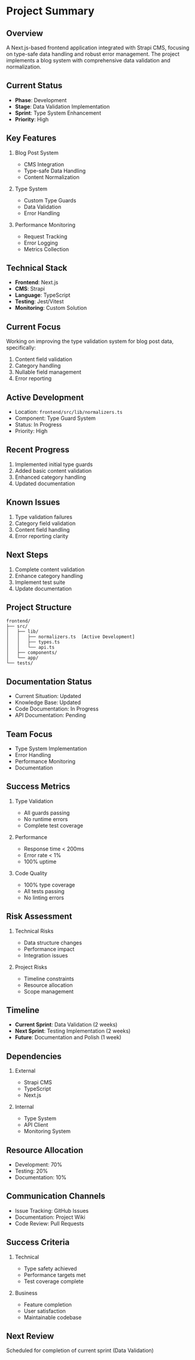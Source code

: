 # Project Summary

## Overview
A Next.js-based frontend application integrated with Strapi CMS, focusing on type-safe data handling and robust error management. The project implements a blog system with comprehensive data validation and normalization.

## Current Status
- **Phase**: Development
- **Stage**: Data Validation Implementation
- **Sprint**: Type System Enhancement
- **Priority**: High

## Key Features
1. Blog Post System
   - CMS Integration
   - Type-safe Data Handling
   - Content Normalization

2. Type System
   - Custom Type Guards
   - Data Validation
   - Error Handling

3. Performance Monitoring
   - Request Tracking
   - Error Logging
   - Metrics Collection

## Technical Stack
- **Frontend**: Next.js
- **CMS**: Strapi
- **Language**: TypeScript
- **Testing**: Jest/Vitest
- **Monitoring**: Custom Solution

## Current Focus
Working on improving the type validation system for blog post data, specifically:
1. Content field validation
2. Category handling
3. Nullable field management
4. Error reporting

## Active Development
- Location: `frontend/src/lib/normalizers.ts`
- Component: Type Guard System
- Status: In Progress
- Priority: High

## Recent Progress
1. Implemented initial type guards
2. Added basic content validation
3. Enhanced category handling
4. Updated documentation

## Known Issues
1. Type validation failures
2. Category field validation
3. Content field handling
4. Error reporting clarity

## Next Steps
1. Complete content validation
2. Enhance category handling
3. Implement test suite
4. Update documentation

## Project Structure
```
frontend/
├── src/
│   ├── lib/
│   │   ├── normalizers.ts  [Active Development]
│   │   ├── types.ts
│   │   └── api.ts
│   ├── components/
│   └── app/
└── tests/
```

## Documentation Status
- Current Situation: Updated
- Knowledge Base: Updated
- Code Documentation: In Progress
- API Documentation: Pending

## Team Focus
- Type System Implementation
- Error Handling
- Performance Monitoring
- Documentation

## Success Metrics
1. Type Validation
   - All guards passing
   - No runtime errors
   - Complete test coverage

2. Performance
   - Response time < 200ms
   - Error rate < 1%
   - 100% uptime

3. Code Quality
   - 100% type coverage
   - All tests passing
   - No linting errors

## Risk Assessment
1. Technical Risks
   - Data structure changes
   - Performance impact
   - Integration issues

2. Project Risks
   - Timeline constraints
   - Resource allocation
   - Scope management

## Timeline
- **Current Sprint**: Data Validation (2 weeks)
- **Next Sprint**: Testing Implementation (2 weeks)
- **Future**: Documentation and Polish (1 week)

## Dependencies
1. External
   - Strapi CMS
   - TypeScript
   - Next.js

2. Internal
   - Type System
   - API Client
   - Monitoring System

## Resource Allocation
- Development: 70%
- Testing: 20%
- Documentation: 10%

## Communication Channels
- Issue Tracking: GitHub Issues
- Documentation: Project Wiki
- Code Review: Pull Requests

## Success Criteria
1. Technical
   - Type safety achieved
   - Performance targets met
   - Test coverage complete

2. Business
   - Feature completion
   - User satisfaction
   - Maintainable codebase

## Next Review
Scheduled for completion of current sprint (Data Validation)
